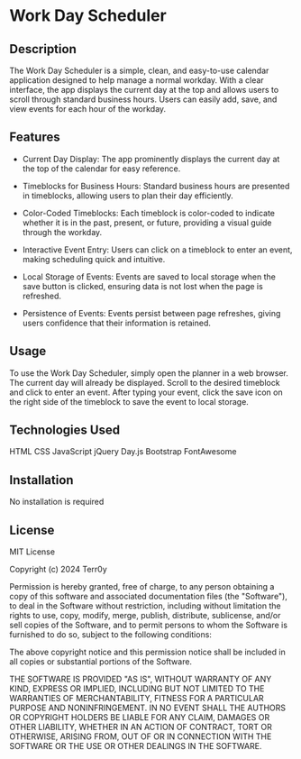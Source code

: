 # Work Day Scheduler

## Description

The Work Day Scheduler is a simple, clean, and easy-to-use calendar application designed to help manage a normal workday. With a clear interface, the app displays the current day at the top and allows users to scroll through standard business hours. Users can easily add, save, and view events for each hour of the workday.

## Features

* Current Day Display: The app prominently displays the current day at the top of the calendar for easy reference.

* Timeblocks for Business Hours: Standard business hours are presented in timeblocks, allowing users to plan their day efficiently.

* Color-Coded Timeblocks: Each timeblock is color-coded to indicate whether it is in the past, present, or future, providing a visual guide through the workday.

* Interactive Event Entry: Users can click on a timeblock to enter an event, making scheduling quick and intuitive.

* Local Storage of Events: Events are saved to local storage when the save button is clicked, ensuring data is not lost when the page is refreshed.

* Persistence of Events: Events persist between page refreshes, giving users confidence that their information is retained.


## Usage

To use the Work Day Scheduler, simply open the planner in a web browser. The current day will already be displayed. Scroll to the desired timeblock and click to enter an event. After typing your event, click the save icon on the right side of the timeblock to save the event to local storage.

## Technologies Used

HTML
CSS
JavaScript
jQuery
Day.js
Bootstrap
FontAwesome

## Installation

No installation is required

## License

MIT License

Copyright (c) 2024 Terr0y

Permission is hereby granted, free of charge, to any person obtaining a copy
of this software and associated documentation files (the "Software"), to deal
in the Software without restriction, including without limitation the rights
to use, copy, modify, merge, publish, distribute, sublicense, and/or sell
copies of the Software, and to permit persons to whom the Software is
furnished to do so, subject to the following conditions:

The above copyright notice and this permission notice shall be included in all
copies or substantial portions of the Software.

THE SOFTWARE IS PROVIDED "AS IS", WITHOUT WARRANTY OF ANY KIND, EXPRESS OR
IMPLIED, INCLUDING BUT NOT LIMITED TO THE WARRANTIES OF MERCHANTABILITY,
FITNESS FOR A PARTICULAR PURPOSE AND NONINFRINGEMENT. IN NO EVENT SHALL THE
AUTHORS OR COPYRIGHT HOLDERS BE LIABLE FOR ANY CLAIM, DAMAGES OR OTHER
LIABILITY, WHETHER IN AN ACTION OF CONTRACT, TORT OR OTHERWISE, ARISING FROM,
OUT OF OR IN CONNECTION WITH THE SOFTWARE OR THE USE OR OTHER DEALINGS IN THE
SOFTWARE.